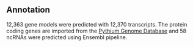 Annotation
----------

12,363 gene models were predicted with 12,370 transcripts. The protein
coding genes are imported from the [Pythium Genome
Database](http://pythium.plantbiology.msu.edu/Pythium_aphanidermatum.shtml)
and 58 ncRNAs were predicted using Ensembl pipeline.
